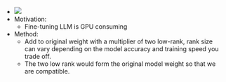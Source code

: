 - ![](https://miro.medium.com/v2/resize:fit:523/1*F7uWJePoMc6Qc1O2WxmQqQ.png)
- Motivation:
	- Fine-tuning LLM is GPU consuming
- Method:
	- Add to original weight with a multiplier of two low-rank, rank size can vary depending on the model accuracy and training speed you trade off.
	- The two low rank would form the original model weight so that we are compatible.